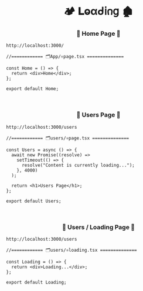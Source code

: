 <h1  align="center" > 🏕️ 𝐋ⱺαᑯ𝗂𐓣𝗀 🏚️</h1>

<h3 align="center" > 🐇 Home Page  🦚</h3>

```dash
http://localhost:3000/
```

```TSX
//============ 🗂️App/⚛️page.tsx ============== 

const Home = () => {
  return <div>Home</div>;
};

export default Home;

```

</br>

<h3 align="center" > 🐇 Users Page  🦚</h3>

```dash
http://localhost:3000/users       
```

```TSX
//============ 🗂️users/⚛️page.tsx ============== 

const Users = async () => {
  await new Promise((resolve) =>
    setTimeout(() => {
      resolve("Content is currently loading...");
    }, 4000)
  );

  return <h1>Users Page</h1>;
};

export default Users;

```

</br>

<h3 align="center" > 🐇 Users / Loading Page  🦚</h3>

```dash
http://localhost:3000/users
```

```TSX
//============ 🗂️users/⚛️loading.tsx ============== 

const Loading = () => {
  return <div>Loading...</div>;
};

export default Loading;

```
